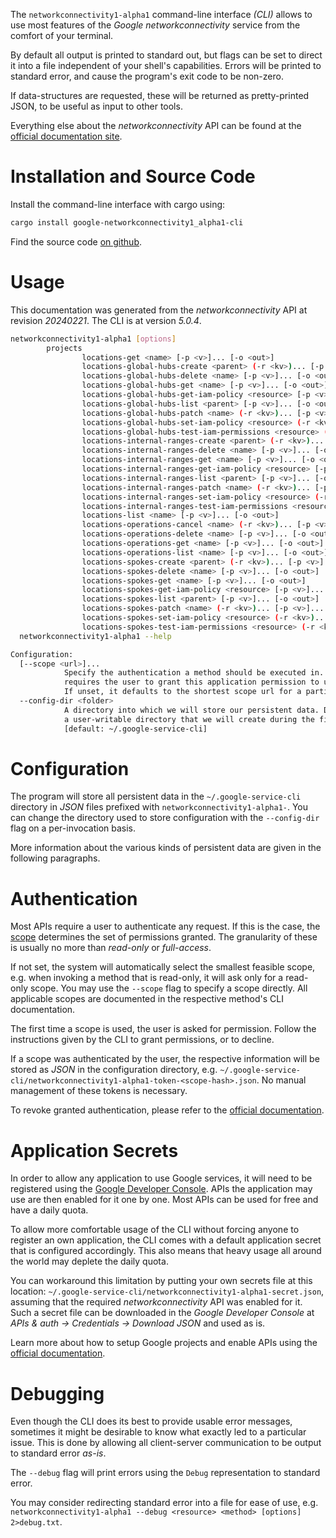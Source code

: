<!---
DO NOT EDIT !
This file was generated automatically from 'src/generator/templates/cli/README.md.mako'
DO NOT EDIT !
-->
The `networkconnectivity1-alpha1` command-line interface *(CLI)* allows to use most features of the *Google networkconnectivity* service from the comfort of your terminal.

By default all output is printed to standard out, but flags can be set to direct it into a file independent of your shell's
capabilities. Errors will be printed to standard error, and cause the program's exit code to be non-zero.

If data-structures are requested, these will be returned as pretty-printed JSON, to be useful as input to other tools.

Everything else about the *networkconnectivity* API can be found at the
[official documentation site](https://cloud.google.com/network-connectivity/docs/reference/networkconnectivity/rest).

# Installation and Source Code

Install the command-line interface with cargo using:

```bash
cargo install google-networkconnectivity1_alpha1-cli
```

Find the source code [on github](https://github.com/Byron/google-apis-rs/tree/main/gen/networkconnectivity1_alpha1-cli).

# Usage

This documentation was generated from the *networkconnectivity* API at revision *20240221*. The CLI is at version *5.0.4*.

```bash
networkconnectivity1-alpha1 [options]
        projects
                locations-get <name> [-p <v>]... [-o <out>]
                locations-global-hubs-create <parent> (-r <kv>)... [-p <v>]... [-o <out>]
                locations-global-hubs-delete <name> [-p <v>]... [-o <out>]
                locations-global-hubs-get <name> [-p <v>]... [-o <out>]
                locations-global-hubs-get-iam-policy <resource> [-p <v>]... [-o <out>]
                locations-global-hubs-list <parent> [-p <v>]... [-o <out>]
                locations-global-hubs-patch <name> (-r <kv>)... [-p <v>]... [-o <out>]
                locations-global-hubs-set-iam-policy <resource> (-r <kv>)... [-p <v>]... [-o <out>]
                locations-global-hubs-test-iam-permissions <resource> (-r <kv>)... [-p <v>]... [-o <out>]
                locations-internal-ranges-create <parent> (-r <kv>)... [-p <v>]... [-o <out>]
                locations-internal-ranges-delete <name> [-p <v>]... [-o <out>]
                locations-internal-ranges-get <name> [-p <v>]... [-o <out>]
                locations-internal-ranges-get-iam-policy <resource> [-p <v>]... [-o <out>]
                locations-internal-ranges-list <parent> [-p <v>]... [-o <out>]
                locations-internal-ranges-patch <name> (-r <kv>)... [-p <v>]... [-o <out>]
                locations-internal-ranges-set-iam-policy <resource> (-r <kv>)... [-p <v>]... [-o <out>]
                locations-internal-ranges-test-iam-permissions <resource> (-r <kv>)... [-p <v>]... [-o <out>]
                locations-list <name> [-p <v>]... [-o <out>]
                locations-operations-cancel <name> (-r <kv>)... [-p <v>]... [-o <out>]
                locations-operations-delete <name> [-p <v>]... [-o <out>]
                locations-operations-get <name> [-p <v>]... [-o <out>]
                locations-operations-list <name> [-p <v>]... [-o <out>]
                locations-spokes-create <parent> (-r <kv>)... [-p <v>]... [-o <out>]
                locations-spokes-delete <name> [-p <v>]... [-o <out>]
                locations-spokes-get <name> [-p <v>]... [-o <out>]
                locations-spokes-get-iam-policy <resource> [-p <v>]... [-o <out>]
                locations-spokes-list <parent> [-p <v>]... [-o <out>]
                locations-spokes-patch <name> (-r <kv>)... [-p <v>]... [-o <out>]
                locations-spokes-set-iam-policy <resource> (-r <kv>)... [-p <v>]... [-o <out>]
                locations-spokes-test-iam-permissions <resource> (-r <kv>)... [-p <v>]... [-o <out>]
  networkconnectivity1-alpha1 --help

Configuration:
  [--scope <url>]...
            Specify the authentication a method should be executed in. Each scope
            requires the user to grant this application permission to use it.
            If unset, it defaults to the shortest scope url for a particular method.
  --config-dir <folder>
            A directory into which we will store our persistent data. Defaults to
            a user-writable directory that we will create during the first invocation.
            [default: ~/.google-service-cli]

```

# Configuration

The program will store all persistent data in the `~/.google-service-cli` directory in *JSON* files prefixed with `networkconnectivity1-alpha1-`.  You can change the directory used to store configuration with the `--config-dir` flag on a per-invocation basis.

More information about the various kinds of persistent data are given in the following paragraphs.

# Authentication

Most APIs require a user to authenticate any request. If this is the case, the [scope][scopes] determines the 
set of permissions granted. The granularity of these is usually no more than *read-only* or *full-access*.

If not set, the system will automatically select the smallest feasible scope, e.g. when invoking a
method that is read-only, it will ask only for a read-only scope. 
You may use the `--scope` flag to specify a scope directly. 
All applicable scopes are documented in the respective method's CLI documentation.

The first time a scope is used, the user is asked for permission. Follow the instructions given 
by the CLI to grant permissions, or to decline.

If a scope was authenticated by the user, the respective information will be stored as *JSON* in the configuration
directory, e.g. `~/.google-service-cli/networkconnectivity1-alpha1-token-<scope-hash>.json`. No manual management of these tokens
is necessary.

To revoke granted authentication, please refer to the [official documentation][revoke-access].

# Application Secrets

In order to allow any application to use Google services, it will need to be registered using the 
[Google Developer Console][google-dev-console]. APIs the application may use are then enabled for it
one by one. Most APIs can be used for free and have a daily quota.

To allow more comfortable usage of the CLI without forcing anyone to register an own application, the CLI
comes with a default application secret that is configured accordingly. This also means that heavy usage
all around the world may deplete the daily quota.

You can workaround this limitation by putting your own secrets file at this location: 
`~/.google-service-cli/networkconnectivity1-alpha1-secret.json`, assuming that the required *networkconnectivity* API 
was enabled for it. Such a secret file can be downloaded in the *Google Developer Console* at 
*APIs & auth -> Credentials -> Download JSON* and used as is.

Learn more about how to setup Google projects and enable APIs using the [official documentation][google-project-new].


# Debugging

Even though the CLI does its best to provide usable error messages, sometimes it might be desirable to know
what exactly led to a particular issue. This is done by allowing all client-server communication to be 
output to standard error *as-is*.

The `--debug` flag will print errors using the `Debug` representation to standard error.

You may consider redirecting standard error into a file for ease of use, e.g. `networkconnectivity1-alpha1 --debug <resource> <method> [options] 2>debug.txt`.


[scopes]: https://developers.google.com/+/api/oauth#scopes
[revoke-access]: http://webapps.stackexchange.com/a/30849
[google-dev-console]: https://console.developers.google.com/
[google-project-new]: https://developers.google.com/console/help/new/
